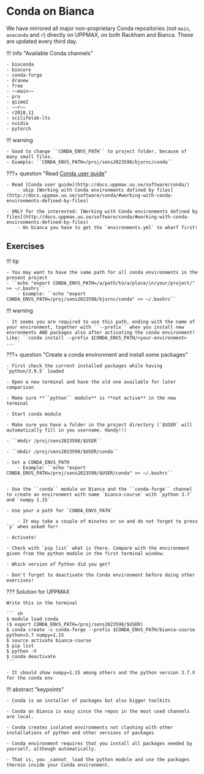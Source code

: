 # Conda on Bianca

We have mirrored all major non-proprietary Conda repositories (not ``main``, ``anaconda`` and ``r``) directly on UPPMAX, on both Rackham and Bianca. These are updated every third day.

!!! info "Available Conda channels"

    - bioconda
    - biocore
    - conda-forge
    - dranew
    - free
    - ~~main~~
    - pro
    - qiime2
    - ~~r~~
    - r2018.11
    - scilifelab-lts
    - nvidia
    - pytorch

!!! warning

    - Good to change ``CONDA_ENVS_PATH`` to project folder, because of many small files.
    - Example: ``CONDA_ENVS_PATH=/proj/sens2023598/bjornc/conda``

???+ question "Read [Conda user guide](http://docs.uppmax.uu.se/software/conda/)"

    - Read [Conda user guide](http://docs.uppmax.uu.se/software/conda/)
        - skip [Working with Conda environments defined by files](http://docs.uppmax.uu.se/software/conda/#working-with-conda-environments-defined-by-files)

    - ONLY for the interested: [Working with Conda environments defined by files](http://docs.uppmax.uu.se/software/conda/#working-with-conda-environments-defined-by-files)
        - On bianca you have to get the `environments.yml` to wharf first!

## Exercises

!!! tip

    - You may want to have the same path for all conda environments in the present project
    - ``echo "export CONDA_ENVS_PATH=/a/path/to/a/place/in/your/project/" >> ~/.bashrc``
        - Example: ``echo "export CONDA_ENVS_PATH=/proj/sens2023598/bjornc/conda" >> ~/.bashrc``

!!! warning

    - It seems you are required to use this path, ending with the name of your environment, together with ``--prefix`` when you install new envronments AND packages also after activating the conda environment!
    Like: ``conda install --prefix $CONDA_ENVS_PATH/<your-environment> ...``


???+ question "Create a conda environment and install some packages"

    - First check the current installed packages while having `python/3.9.5` loaded

    - Open a new terminal and have the old one available for later comparison

    - Make sure **``python`` module** is **not active** in the new terminal

    - Start conda module

    - Make sure you have a folder in the project directory (`$USER` will automatically fill in you username. Handy!!)

    - ``mkdir /proj/sens2023598/$USER``

    - ``mkdir /proj/sens2023598/$USER/conda``

    - Set a CONDA_ENVS_PATH
        - Example: ``echo "export CONDA_ENVS_PATH=/proj/sens2023598/$USER/conda" >> ~/.bashrc``


    - Use the ``conda`` module on Bianca and the ``conda-forge`` channel to create an environment with name `bianca-course` with `python 3.7` and `numpy 1.15`

    - Use your a path for `CONDA_ENVS_PATH`

        - It may take a couple of minutes or so and do not forget to press `y` when asked for!

    - Activate!

    - Check with `pip list` what is there. Compare with the environment given from the python module in the first terminal window.

    - Which version of Python did you get?

    - Don't forget to deactivate the Conda environment before doing other exercises!


??? Solution for UPPMAX

    Write this in the terminal

    ``` sh
    $ module load conda
    ($ export CONDA_ENVS_PATH=/proj/sens2023598/$USER)
    $ conda create -c conda-forge --prefix $CONDA_ENVS_PATH/bianca-course python=3.7 numpy=1.15
    $ source activate bianca-course
    $ pip list
    $ python -V
    $ conda deactivate
    ```

    - It should show numpy=1.15 among others and the python version 3.7.X for the conda env


!!! abstract "keypoints"

    - Conda is an installer of packages but also bigger toolkits

    - Conda on Bianca is easy since the repos in the most used channels are local.

    - Conda creates isolated environments not clashing with other installations of python and other versions of packages

    - Conda environment requires that you install all packages needed by yourself, although automatically.

    - That is, you _cannot_ load the python module and use the packages therein inside your Conda environment.

